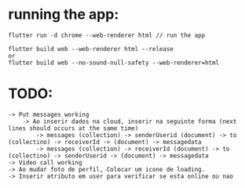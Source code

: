 

# running the app:
    flutter run -d chrome --web-renderer html // run the app
    
    flutter build web --web-renderer html --release
    or 
    flutter build web --no-sound-null-safety --web-renderer=html


# TODO:
    -> Put messages working
        -> Ao inserir dados na cloud, inserir na seguinte forma (next lines should occurs at the same time)
            -> messages (collection) -> senderUserid (document) -> to (collectino) -> receiverId -> (document) -> messagedata  
            -> messages (collection) -> receiverId (document) -> to (collectino) -> senderUserid -> (document) -> messagedata  
    -> Video call working
    -> Ao mudar foto de perfil, Colocar um icone de loading.
    -> Inserir atributo em user para verificar se esta online ou nao

    